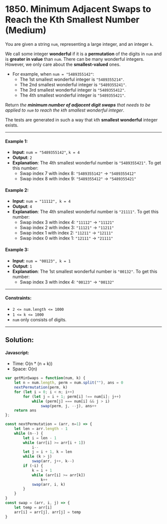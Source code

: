 # 1850. Minimum Adjacent Swaps to Reach the Kth Smallest Number (Medium)

You are given a string `num`, representing a large integer, and an integer `k`.

We call some integer **wonderful** if it is a **permutation** of the digits in `num` and is **greater in value** than `num`. There can be many wonderful integers. However, we only care about the **smallest-valued** ones.

- For example, when `num = "5489355142"`:
   - The 1st smallest wonderful integer is `"5489355214"`.
   - The 2nd smallest wonderful integer is `"5489355241"`.
   - The 3rd smallest wonderful integer is `"5489355412"`.
   - The 4th smallest wonderful integer is `"5489355421"`.

Return _the **minimum number of adjacent digit swaps** that needs to be applied to `num` to reach the `k`th smallest wonderful integer_.

The tests are generated in such a way that `k`th **smallest wonderful** integer exists.

---
#### Example 1:
- **Input**: `num = "5489355142"`, `k = 4`
- **Output**: `2`
- **Explanation**: The 4th smallest wonderful number is `"5489355421"`. To get this number:
  - Swap index 7 with index 8: `"5489355142"` -> `"5489355412"`
  - Swap index 8 with index 9: `"5489355412"` -> `"5489355421"`

#### Example 2:
- **Input**: `num = "11112", k = 4`
- **Output**: `4`
- **Explanation**: The 4th smallest wonderful number is `"21111"`. To get this number:
  - Swap index 3 with index 4: `"11112"` -> `"11121"`
  - Swap index 2 with index 3: `"11121"` -> `"11211"`
  - Swap index 1 with index 2: `"11211"` -> `"12111"`
  - Swap index 0 with index 1: `"12111"` -> `"21111"`

#### Example 3:
- **Input**: `num = "00123", k = 1`
- **Output**: `1`
- **Explanation**: The 1st smallest wonderful number is `"00132"`. To get this number:
  - Swap index 3 with index 4: `"00123"` -> `"00132"`

---
#### Constraints:
-    `2 <= num.length <= 1000`
-    `1 <= k <= 1000`
-    `num` only consists of digits.

---
## Solution:
#### Javascript:
- Time: O(n * (n + k))
- Space: O(n)

```js
var getMinSwaps = function(num, k) {
    let n = num.length, perm = num.split(""), ans = 0
    nextPermutation(perm, k)
    for (let i = 0; i < n; i++)
        for (let j = i + 1; perm[i] !== num[i]; j++)
            while (perm[j] === num[i] && j > i)
                swap(perm, j, --j), ans++
    return ans
};

const nextPermutation = (arr, n=1) => {
    let len = arr.length - 1
    while (n--) {
        let i = len - 1
        while (arr[i] >= arr[i + 1])
            i--
        let j = i + 1, k = len
        while (k > j) 
            swap(arr, j++, k--)
        if (~i) {
            k = i + 1
            while (arr[i] >= arr[k])
                k++
            swap(arr, i, k)
        }
    }
}
const swap = (arr, i, j) => {
    let temp = arr[i]
    arr[i] = arr[j], arr[j] = temp
}

```
